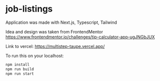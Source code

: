 # job-listings

Application was made with Next.js, Typescript, Tailwind

Idea and design was taken from FrontendMentor https://www.frontendmentor.io/challenges/tip-calculator-app-ugJNGbJUX

Link to vercel: https://multistep-taupe.vercel.app/

To run this on your localhost:
```bash
npm install
npm run build
npm run start
```
